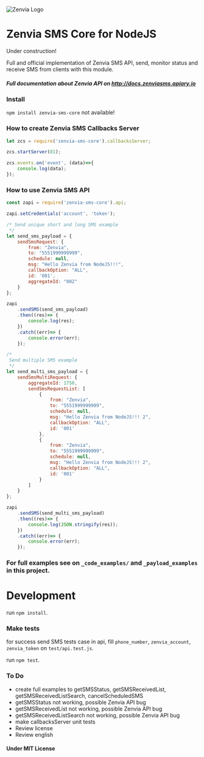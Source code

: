 ![Zenvia Logo](https://login.zenvia.com/Login_files/logo.png)

# Zenvia SMS Core for NodeJS

Under construction!

Full and official implementation of Zenvia SMS API, send, monitor status and receive SMS from clients with this module.

##### Full documentation about Zenvia API on http://docs.zenviasms.apiary.io

### Install
`npm install zenvia-sms-core` not available!

### How to create Zenvia SMS Callbacks Server

```javascript
let zcs = require('zenvia-sms-core').callbacksServer;

zcs.startServer(81);

zcs.events.on('event', (data)=>{
    console.log(data);
});
```

### How to use Zenvia SMS API

```javascript
const zapi = require('zenvia-sms-core').api;

zapi.setCredentials('account', 'token');

/* Send unique short and long SMS example
 */
let send_sms_payload = {
    sendSmsRequest: {
        from: "Zenvia",
        to: "5551999999999",
        schedule: null,
        msg: "Hello Zenvia from NodeJS!!!",
        callbackOption: "ALL",
        id: '001',
        aggregateId: "002"
    }
};

zapi
    .sendSMS(send_sms_payload)
    .then((res)=> {
        console.log(res);
    })
    .catch((err)=> {
        console.error(err);
    });

/*
 Send multiple SMS example
 */
let send_multi_sms_payload = {
    sendSmsMultiRequest: {
        aggregateId: 1750,
        sendSmsRequestList: [
            {
                from: "Zenvia",
                to: "5551999999999",
                schedule: null,
                msg: "Hello Zenvia from NodeJS!!! 2",
                callbackOption: "ALL",
                id: '001'
            },
            {
                from: "Zenvia",
                to: "5551999999999",
                schedule: null,
                msg: "Hello Zenvia from NodeJS!!! 2",
                callbackOption: "ALL",
                id: '001'
            }
        ]
    }
};

zapi
    .sendSMS(send_multi_sms_payload)
    .then((res)=> {
        console.log(JSON.stringify(res));
    })
    .catch((err)=> {
        console.error(err);
    });
```

### For full examples see on `_code_examples/` and `_payload_examples` in this project.

# Development

run `npm install`.

### Make tests
for success send SMS tests case in api, fill `phone_number`, `zenvia_account`, `zenvia_token` on `test/api.test.js`.

run `npm test`.

### To Do
- create full examples to getSMSStatus, getSMSReceivedList, getSMSReceivedListSearch, cancelScheduledSMS
- getSMSStatus not working, possible Zenvia API bug
- getSMSReceivedList not working, possible Zenvia API bug
- getSMSReceivedListSearch not working, possible Zenvia API bug
- make callbacksServer unit tests
- Review license
- Review english

#### Under MIT License
